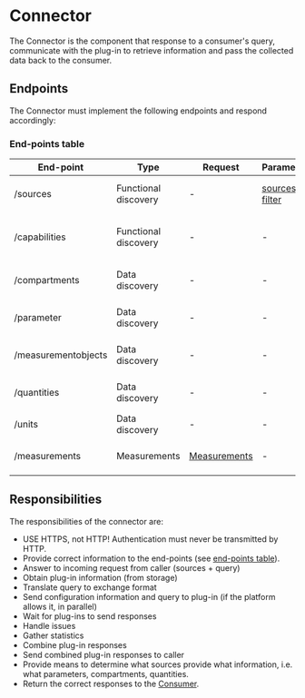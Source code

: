 ﻿# Connector

The Connector is the component that response to a consumer's query, communicate with the plug-in to retrieve information and pass the collected data back to the consumer.

## Endpoints

The Connector must implement the following endpoints and respond accordingly:

### End-points table
| End-point           | Type                 | Request                                                | Parameters                                                                                                    | Response                                                                                       |
|---------------------|----------------------|--------------------------------------------------------|---------------------------------------------------------------------------------------------------------------|------------------------------------------------------------------------------------------------|
| /sources            | Functional discovery | -                                                      | [sources](/specifications/formats/source-parameter.md), [filter](/specifications/formats/filter-parameter.md) | Simple JSON array of  [Source](/specifications/formats/source.md)s                             |
| /capabilities       | Functional discovery | -                                                      | -                                                                                                             | Simple JSON array of  [Connector capability](/specifications/formats/connector-capability.md)s |
| /compartments       | Data discovery       | -                                                      | -                                                                                                             | Simple JSON array of  [Compartment](/specifications/formats/compartment.md)s                   |
| /parameter          | Data discovery       | -                                                      | -                                                                                                             | Simple JSON array of  [Parameter](/specifications/formats/parameter.md)s                       |
| /measurementobjects | Data discovery       | -                                                      | -                                                                                                             | Simple JSON array of [Compartment](/specifications/formats/compartment.md)s                    |
| /quantities         | Data discovery       | -                                                      | -                                                                                                             | Simple JSON array of  [Quantity](/specifications/formats/quantity.md)s                         |
| /units              | Data discovery       | -                                                      | -                                                                                                             | Simple JSON array of  [Unit](/specifications/formats/unit.md)s                                 |
| /measurements       | Measurements         | [Measurements](/specifications/formats/measurement.md) | -                                                                                                             | Simple JSON array of  [Measurement](/specifications/formats/measurement.md)s                   |


## Responsibilities

The responsibilities of the connector are:

- USE HTTPS, not HTTP! Authentication must never be transmitted by HTTP.
- Provide correct information to the end-points (see [end-points table](#end-points-table)).
- Answer to incoming request from caller (sources + query)
- Obtain plug-in information (from storage)
- Translate query to exchange format
- Send configuration information and query to plug-in (if the platform allows it, in parallel)
- Wait for plug-ins to send responses
- Handle issues
- Gather statistics
- Combine plug-in responses
- Send combined plug-in responses to caller
- Provide means to determine what sources provide what information, i.e. what parameters, compartments, quantities.
- Return the correct responses to the [Consumer](/architecture/consumer.md).
